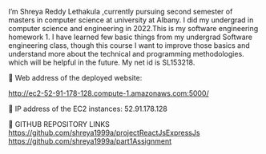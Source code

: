 
I’m Shreya Reddy Lethakula  ,currently pursuing second semester of masters in computer science at university at Albany. I did my undergrad in computer science and engineering in 2022.This is my software engineering homework 1.
I have learned few basic things from my undergrad Software engineering class, though this course I want to improve those basics and understand more about the technical and programming methodologies. which will be helpful in the future. 
My net id is SL153218.

	Web address of the deployed website:

http://ec2-52-91-178-128.compute-1.amazonaws.com:5000/

	IP address of the EC2 instances:
          52.91.178.128

	GITHUB REPOSITORY LINKS
 https://github.com/shreya1999a/projectReactJsExpressJs
 https://github.com/shreya1999a/part1Assignment

